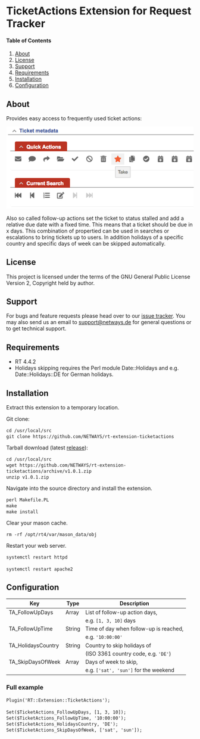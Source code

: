 # TicketActions Extension for Request Tracker

#### Table of Contents

1. [About](#about)
2. [License](#license)
3. [Support](#support)
4. [Requirements](#requirements)
5. [Installation](#installation)
6. [Configuration](#configuration)

## About

Provides easy access to frequently used ticket actions:

![Screenshot](doc/quickaction-box.png)

Also so called follow-up actions set the ticket to status stalled and add a
relative due date with a fixed time. This means that a ticket should be due in x
days. This combination of propertied can be used in searches or escalations to
bring tickets up to users.
In addition holidays of a specific country and specific days of week can be
skipped automatically.

## License

This project is licensed under the terms of
the GNU General Public License Version 2, Copyright held by author.

## Support

For bugs and feature requests please head over to our
[issue tracker](https://github.com/NETWAYS/rt-extension-ticketactions/issues).
You may also send us an email to [support@netways.de](mailto:support@netways.de)
for general questions or to get technical support.

## Requirements

- RT 4.4.2
- Holidays skipping requires the Perl module Date::Holidays and e.g.
  Date::Holidays::DE for German holidays.

## Installation

Extract this extension to a temporary location.

Git clone:

```
cd /usr/local/src
git clone https://github.com/NETWAYS/rt-extension-ticketactions
```

Tarball download (latest [release](https://github.com/NETWAYS/rt-extension-ticketactions/releases/latest)):

```
cd /usr/local/src
wget https://github.com/NETWAYS/rt-extension-ticketactions/archive/v1.0.1.zip
unzip v1.0.1.zip
```

Navigate into the source directory and install the extension.

```
perl Makefile.PL
make
make install
```

Clear your mason cache.

```
rm -rf /opt/rt4/var/mason_data/obj
```

Restart your web server.

```
systemctl restart httpd

systemctl restart apache2
```

## Configuration

| Key                 | Type    | Description                            |
|---------------------|---------|----------------------------------------|
| TA\_FollowUpDays    | Array   | List of follow-up action days,         |
|                     |         | e.g. `[1, 3, 10]` days                 |
| TA\_FollowUpTime    | String  | Time of day when follow-up is reached, |
|                     |         | e.g. `'10:00:00'`                      |
| TA\_HolidaysCountry | String  | Country to skip holidays of            |
|                     |         | (ISO 3361 country code, e.g. `'DE'`)   |
| TA\_SkipDaysOfWeek  | Array   | Days of week to skip,                  |
|                     |         | e.g. `['sat', 'sun']` for the weekend  |

### Full example

```
Plugin('RT::Extension::TicketActions');

Set($TicketActions_FollowUpDays, [1, 3, 10]);
Set($TicketActions_FollowUpTime, '10:00:00');
Set($TicketActions_HolidaysCountry, 'DE');
Set($TicketActions_SkipDaysOfWeek, ['sat', 'sun']);
```
